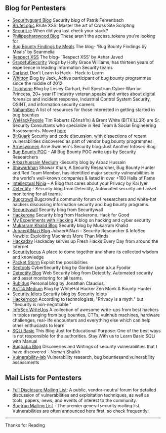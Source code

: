 ## Blog for Pentesters

- [Securityguard Blog](https://blog.it-securityguard.com/) Security blog of Patrik Fehrenbach
- [BruteLogic](https://brutelogic.com.br/blog/) Brute XSS: Master the art of Cross Site Scripting
- [Securit.ie](https://securit.ie/blog/) When did you last check your stack?
- [Philippeharewood Blog](https://philippeharewood.com/) These aren't the access_tokens you're looking for
- [Bug Bounty Findings by Meals](https://seanmelia.wordpress.com/) The blog- 'Bug Bounty Findings by Meals' by Seanmelia
- [Respect XSS](https://respectxss.blogspot.com/) The blog- 'Respect XSS' by Ashar Javed
- [GracefulSecurity](https://www.gracefulsecurity.com/) *Vlogs* by Holly Grace Williams, has thirteen years of experience in leading Information Security teams
- [Darknet](https://www.darknet.org.uk/) Don't Learn to Hack - Hack to Learn
- [Whitton](https://whitton.io/) Blog by Jack, Active participant of bug bounty programmes since the middle of 2012
- [Tisiphone](https://tisiphone.net/) Blog by Lesley Carhart, Full Spectrum Cyber-Warrior Princess, 20+ year IT industry veteran,speaks and writes about digital forensics and incident response, Industrial Control System Security, OSINT, and information security careers
- [NahamSec](https://github.com/nahamsec/Resources-for-Beginner-Bug-Bounty-Hunters) A list of resources for those interested in getting started in bug bounties
- [WeHackPeople](https://wehackpeople.tumblr.com/) Tim Roberts (Z4nsh1n) & Brent White (B!TK!LL3R) are Sr. Security Consultants who specialize in Red Team & Social Engineering Assessments. Moved [here](www.wehackpeople.com)
- [BitQuark](https://bitquark.co.uk/blog/) Security and code discussion, with dissections of recent vulnerabilities discovered as part of vendor bug bounty programmes
- [Arneswinnen](https://www.arneswinnen.net/) Arne Swinnen's Security blog-Just Another Infosec Blog
- [Bug Bounty POC](https://bugbountypoc.com/) - All Bug Bounty POC write ups by Security Researchers
- [Arbazhussain Medium](https://medium.com/@arbazhussain/) -Security blog by Arbaz Hussain
- [Shawarkhan](https://www.shawarkhan.com/) Shawar Khan, A Security Researcher, Bug Bounty Hunter and Red Team Member, has identified major security vulnerabilities in the world's well-known companies & listed in over +100 Halls of Fame
- [Intellectual Ninja](https://blog.kaiiyer.ninja/) - A Blog that cares about your Privacy by Kai Iyer
- [Detectify](https://blog.detectify.com/) - Security blog from Detectify, Automated security and asset monitoring for all teams.
- [Bugcrowd](https://forum.bugcrowd.com/) Bugcrowd's community forum of researchers and white-hat hackers discussing information security and bug bounty programs.
- [Securitywall](https://securitywall.co/blog.html/) Security blog from Securitywall
- [Hackerone](https://www.hackerone.com/blog) Security blog from Hackerone. Hack for Good
- [My Experiments with Hacking](https://www.gangte.net/) A blog on hacking and cyber security
- [Mukarram Khalid Blog](https://mukarramkhalid.com/) Security blog by Mukarram Khalid
- [JubaerAlNazi Blog](https://jubaeralnaziwhitehat.wordpress.com/) JubaerAlNazi – Security Researcher & InfoSec Newbie: Exploiting Machines More Than Minds
- [Hackaday](https://hackaday.com/) Hackaday serves up Fresh Hacks Every Day from around the Internet
- [Securityfocus](https://www.securityfocus.com/) A place to come together and share its collected wisdom and knowledge
- [Packet Storm](https://packetstormsecurity.com/) Exploit the possibilities 
- [Sectools](https://sectools.org/) CyberSecurity blog by Gordon Lyon a.k.a Fyodor
- [Detectify Blog](https://labs.detectify.com/) Web Security blog from Detectify, Automated security and asset monitoring for all teams.
- [Rubidus](https://blog.rubidus.com/) Personal blog by Jonathan Claudius.
- [Ak1T4 Medium](https://medium.com/@know.0nix) Blog by WhiteHat Hacker Zen Monk & Bounty Hunter
- [Security Idiots](https://www.securityidiots.com/) Security blog by Security Idiots
- [Hackernoon](https://hackernoon.com/tagged/security) According to technologists, "Privacy is a myth." but "Security is non-negotiable."
- [InfoSec WriteUps](https://medium.com/bugbountywriteup) A collection of awesome write-ups from best hackers in topics ranging from bug bounties, CTFs, vulnhub machines, hardware challenges, real-life encounters and everything else which can help other enthusiasts to learn
- [SQLi Basic](https://sqli-basic.blogspot.com/) This Blog Just for Educational Purpose. One of the best ways is not responsible for the authorities. Stay With us to Learn Basic SQLi with Manual
- [Bugbaba Blog](https://bugbaba.blogspot.com/) Discoveries and Writings of security vulnerabilities that I have discovered - Noman Shaikh
- [Vulnerability-lab](https://vulnerability-lab.com/) Vulnerability research, bug bountiesand vulnerability assessments

## Mail Lists for Pentesters
- [Full Disclosure Mailing List](https://seclists.org/fulldisclosure/): A public, vendor-neutral forum for detailed discussion of vulnerabilities and exploitation techniques, as well as tools, papers, news, and events of interest to the community.
- [Bugtraq Mailing List](https://seclists.org/bugtraq/) - The premier general security mailing list. Vulnerabilities are often announced here first, so check frequently! 

---------
Thanks for Reading
